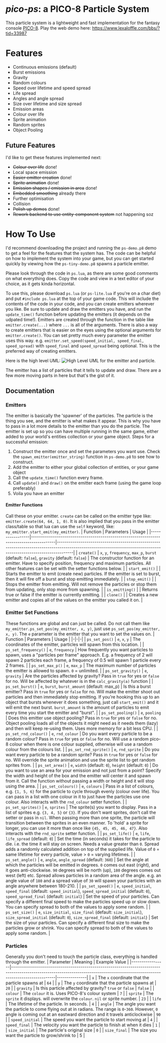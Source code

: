 # *pico-ps*: a PICO-8 Particle System

This particle system is a lightweight and fast implementation for the fantasy console [PICO-8](https://www.lexaloffle.com/pico-8.php).
Play the web demo here: https://www.lexaloffle.com/bbs/?tid=33987

# Features
 - Continuous emissions (default)
 - Burst emissions
 - Gravity
 - Random colours
 - Speed over lifetime and speed spread
 - Life spread
 - Angles and angle spread
 - Size over lifetime and size spread
 - Emission areas
 - Colour over life
 - Sprite animation
 - Random sprites
 - Object Pooling

## Future Features
I'd like to get these features implemented next:
- ~~Colour over life~~ done!
- Local space emission
- ~~Easier emitter creation~~ done!
- ~~Sprite animation~~ done!
- ~~Emission shapes / emission in area~~ done!
- ~~Embedded smoothing~~ already there
- Further optimisation
- Collision
- ~~Polish up demos~~ done!
- ~~Rework backend to use entity-component system~~ not happening soz

# How To Use
I'd recommend downloading the project and running the `ps-demo.p8` demo to get a feel for the features that the system has. The code can be helpful on how to implement the system into your game, but you can get started quickly by viewing how the `ps-tiny-demo.p8` spawns a particle emitter.

Please look through the code in `ps.lua`, as there are some good comments on what everything does. Copy the code and view in a text editor of your choice, as it gets kinda horizontal.

To use this, please download `ps.lua` (or `ps-lite.lua` if you're on a char diet) and put `#include ps.lua` at the top of your game code. This will include the contents of the code in your code, and you can create emitters wherever you like. Be sure to update and draw the emitters you have, and run the `update_time()` function before updating the emitters (it depends on the udpated time!). Emitters are created through the function in the table like `emitter.create(...)` where `...` is all of the arguments. There is also a way to create emitters that is easier on the eyes using the optional arguments for `emitter.create()`. You can set pretty much every parameter the emitter uses this way. e.g.
`emitter.set_speed(speed_initial, speed_final, speed_spread)` with `speed_final` and `speed_spread` being optional. This is the preferred way of creating emitters.

Here is the high level UML:
![High Level UML for the emitter and particle.](https://github.com/MaxwellDexter/pico-ps/blob/master/readme_images/high-level-uml.png)

The emitter has a list of particles that it tells to update and draw. There are a few more moving parts in here but that's the gist of it. 

## Documentation
### Emitters
The emitter is basically the 'spawner' of the particles. The particle is the thing you see, and the emitter is what makes it appear.
This is why you have to pass in a lot more details to the emitter than you do the particle.
The emitter is set up so you can have multiple running in the same game, either added to your world's entities collection or your game object.
Steps for a successful emission:
1. Construct the emitter once and set the parameters you want use. Check the `spawn_emitter(emitter_string)` function in `ps-demo.p8` to see how to construct.
2. Add the emitter to either your global collection of entities, or your game object
3. Call the `update_time()` function every frame.
4. Call `update()` and `draw()` on the emitter each frame (using the game loop preferably)
5. Voila you have an emitter

#### Emitter Functions
Call these on your emitter. `create` can be called on the emitter type like: `emitter.create(64, 64, 1, 0)`. It is also implied that you pass in the emitter class/table so that lua can use the `self` keyword, like: `my_emitter.start_emit(my_emitter)`.
| Function        | Parameters                                                                               | Usage                                                                                                                                                              |
|-----------------|------------------------------------------------------------------------------------------|--------------------------------------------------------------------------------------------------------------------------------------------------------------------|
| `create()`      | `x`, `y`, `frequency`, `max_p`, `burst` (default: `false`), `gravity` (default: `false`) | The constructor function for an emitter. Have to specify position, frequency and maximum particles. All other features can be set with the setter functions below. |
| `start_emit()`  |                                                                                          | Starts the emitter to emit (create new) particles. If the emitter is set to burst, then it will fire off a burst and stop emitting immediately.                    |
| `stop_emit()`   |                                                                                          | Stops the emitter from emitting. Will not remove the particles or stop them from updating, only stop more from spawning.                                           |
| `is_emitting()` |                                                                                          | Returns true or false if the emitter is currently emitting.                                                                                                        |
| `clone()`       |                                                                                          | Creates a new emitter and copies all of the values on the emitter you called it on.                                                                                |

### Emitter Set Functions
These functions are global and can just be called. Do not call them like `my_emitter.ps_set_pos(my_emitter, x, y)`, just use `ps_set_pos(my_emitter, x, y)`. The `e` parameter is the emitter that you want to set the values on.
| Function | Parameters | Usage |
|-|-|-|
| `ps_set_pos()` | `e`, `x`, `y` | The coordinates of the emitter, particles will spawn from this location. |
| `ps_set_frequency()` | `e`, `frequency` | How frequently you want particles to spawn, uses a "particles per frame" approach. E.g. a frequency of 2 will spawn 2 particles each frame, a frequency of 0.5 will spawn 1 particle every 2 frames. |
| `ps_set_max_p()` | `e`, `max_p` | The maximum number of particles the emitter is allowed to spawn. `0` = unlimited. |
| `ps_set_gravity()` | `e`, `gravity` | Are the particles affected by gravity? Pass in `true` for yes or `false` for no. Will be affected by whatever is in the `calc_gravity(a)` function |
| `ps_set_burst()` | `e`, `burst`, `burst_amount` (default: max_p) | Is this a burst emitter? Pass in `true` for yes or `false` for no. Will make the emitter shoot out particles and then immediately stop emitting. If you're hooking this up to an object that bursts whenever it does something, just call `start_emit()` and it will emit the next burst. `burst_amount` is the amount of particles to emit every time you start the emitter and "burst". |
| `ps_set_pooling()` | `e`, `pooling` | Does this emitter use object pooling? Pass in `true` for yes or `false` for no. Object pooling loads all of the objects it might need as it needs them (lazy) and then will keep re-using them. Uses more memory for a bit less CPU. |
| `ps_set_rnd_colour()` | `e`, `rnd_colour` | Do you want every particle to be a random colour? Pass in `true` for yes or `false` for no. Will use a random pico-8 colour when there is one colour supplied, otherwise will use a random colour from the colours list. |
| `ps_set_rnd_sprite()` | `e`, `rnd_sprite` | Do you want every particle to be a random sprite? Pass in `true` for yes or `false` for no. Will override the sprite animation and use the sprite list to get random sprites from. |
| `ps_set_area()` | `e`, `width` (default: `0`), `height` (default: `0`) | Do you want to use an area for your emission and not just from a point? Specify the width and height of the box and the emitter will center it and spawn from it. Call the function without passing a width or height and it will stop using the area. |
| `ps_set_colours()` | `e`, `colours` | Pass in a list of colours, e.g. `{1, 5, 6}` for the particle to cycle through evenly (colour over life). You can pass in a list with one colour in it to just have the particles use one colour. Also interacts with the `rnd_colour` setter function. |
| `ps_set_sprites()` | `e`, `sprites` | The sprite(s) you want to display. Pass in a list of sprites e.g. `{3, 4, 5}` or `{3}`. If you don't want sprites, don't call the setter or pass in `nil`. When passing more than one sprite, the particle will transition between the sprites in an even manner. To 'hold' a sprite for longer, you can use it more than once like `{45, 45, 45, 46, 47}`. Also interacts with the `rnd_sprite` setter function. |
| `ps_set_life()` | `e`, `life`, `life_spread` (default: `0`) | Set the time (in seconds) it takes for the particle to die. i.e. the time it will stay on screen. Needs a value greater than `0`. Spread adds a randomly calculated addition on top of the supplied life. Value of `0` = same lifetime for every particle, value > `0` = varying lifetimes. |
| `ps_set_angle()` | `e`, `angle`, `angle_spread` (default: `360`) | Set the angle at which the particles will be emitted in degrees. `0` comes out east (right), and it goes anti-clockwise. `90` degrees will be north (up), `180` degrees comes out west (left) etc. Spread allows particles in a random area of the angle. e.g. an angle value of `180` and a spread value of `30` will spawn your particles with an angle anywhere between 180-210. |
| `ps_set_speed()` | `e`, `speed_initial`, `speed_final` (default: `speed_initial`), `speed_spread_initial` (default: `0`), `speed_spread_final` (default: `initial`) | Set the speed of your particles. Can specify a different final speed to make the particles speed up or slow down. You can specify spread to both of the values to apply some random. |
| `ps_set_size()` | `e`, `size_initial`, `size_final` (default: `size_initial`), `size_spread_initial` (default: `0`), `size_spread_final` (default: `initial`) | Set the size of your particles. Can specify a different final size to make the particles grow or shrink. You can specify spread to both of the values to apply some random. |
### Particles
Generally you don't need to touch the particle class, everything is handled through the emitter.
| Parameter       | Meaning                                                                                                                                                                          | Example Value |
|-----------------|----------------------------------------------------------------------------------------------------------------------------------------------------------------------------------|---------------|
| `x`             | The `x` coordinate that the particle spawns at                                                                                                                                   | `64`          |
| `y`             | The `y` coordinate that the particle spawns at                                                                                                                                   | `20`          |
| `gravity`       | Is this particle affected by gravity? `true` or `false`                                                                                                                          | `false`       |
| `colour`        | The `colour` it is. Uses PICO-8's colour system                                                                                                                                  | `7`           |
| `sprite`        | The `sprite` it displays. will overwrite the `colour`. `nil` or sprite number.                                                                                                   | `23`          |
| `life`          | The lifetime of the particle. In seconds.                                                                                                                                        | `4`           |
| `angle`         | The angle you want the particle to come flying out at in radians. The range is `0`-`360`. However, `0` angle is coming out at an eastward direction and it travels anticlockwise | `90`          |
| `speed_initial` | The speed you want the particle to start moving at                                                                                                                               | `4`           |
| `speed_final`   | The velocity you want the particle to finish at when it dies                                                                                                                     | `1`           |
| `size_initial`  | The particle's original size                                                                                                                                                     | `0`           |
| `size_final`    | The size you want the particle to grow/shrink to                                                                                                                                 | 5             |
